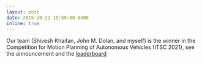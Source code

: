 ```yaml
---
layout: post
date: 2015-10-22 15:59:00-0400
inline: true
---
```


Our team (Shivesh Khaitan, John M. Dolan, and myself) is the winner in the Competition for Motion Planning of Autonomous Vehicles (ITSC 2021), see the announcement and the [leaderboard](https://commonroad.in.tum.de/competition/2021/announcement) 

